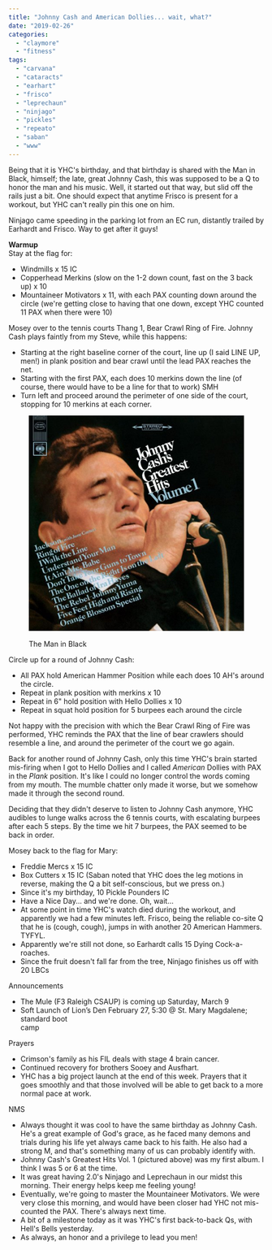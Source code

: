 ```yaml
---
title: "Johnny Cash and American Dollies... wait, what?"
date: "2019-02-26"
categories: 
  - "claymore"
  - "fitness"
tags: 
  - "carvana"
  - "cataracts"
  - "earhart"
  - "frisco"
  - "leprechaun"
  - "ninjago"
  - "pickles"
  - "repeato"
  - "saban"
  - "www"
---
```


Being that it is YHC's birthday, and that birthday is shared with the Man in Black, himself; the late, great Johnny Cash, this was supposed to be a Q to honor the man and his music. Well, it started out that way, but slid off the rails just a bit. One should expect that anytime Frisco is present for a workout, but YHC can't really pin this one on him.

Ninjago came speeding in the parking lot from an EC run, distantly trailed by Earhardt and Frisco. Way to get after it guys!

**Warmup**  
Stay at the flag for:  

- Windmills x 15 IC
- Copperhead Merkins (slow on the 1-2 down count, fast on the 3 back up) x 10
- Mountaineer Motivators x 11, with each PAX counting down around the circle (we're getting close to having that one down, except YHC counted 11 PAX when there were 10)

Mosey over to the tennis courts Thang 1, Bear Crawl Ring of Fire. Johnny Cash plays faintly from my Steve, while this happens:

- Starting at the right baseline corner of the court, line up (I said LINE UP, men!) in plank position and bear crawl until the lead PAX reaches the net.
- Starting with the first PAX, each does 10 merkins down the line (of course, there would have to be a line for that to work) SMH
- Turn left and proceed around the perimeter of one side of the court, stopping for 10 merkins at each corner.

<figure>

![](images/cash-hits.jpg)

<figcaption>

The Man in Black

</figcaption>

</figure>

Circle up for a round of Johnny Cash:

- All PAX hold American Hammer Position while each does 10 AH's around the circle.
- Repeat in plank position with merkins x 10
- Repeat in 6" hold position with Hello Dollies x 10
- Repeat in squat hold position for 5 burpees each around the circle

Not happy with the precision with which the Bear Crawl Ring of Fire was performed, YHC reminds the PAX that the line of bear crawlers should resemble a line, and around the perimeter of the court we go again.

Back for another round of Johnny Cash, only this time YHC's brain started mis-firing when I got to Hello Dollies and I called _American_ Dollies with PAX in the _Plank_ position. It's like I could no longer control the words coming from my mouth. The mumble chatter only made it worse, but we somehow made it through the second round.

Deciding that they didn't deserve to listen to Johnny Cash anymore, YHC audibles to lunge walks across the 6 tennis courts, with escalating burpees after each 5 steps. By the time we hit 7 burpees, the PAX seemed to be back in order.

Mosey back to the flag for Mary:

- Freddie Mercs x 15 IC
- Box Cutters x 15 IC (Saban noted that YHC does the leg motions in reverse, making the Q a bit self-conscious, but we press on.)
- Since it's my birthday, 10 Pickle Pounders IC
- Have a Nice Day... and we're done. Oh, wait...
- At some point in time YHC's watch died during the workout, and apparently we had a few minutes left. Frisco, being the reliable co-site Q that he is (cough, cough), jumps in with another 20 American Hammers. TYFYL.
- Apparently we're still not done, so Earhardt calls 15 Dying Cock-a-roaches.
- Since the fruit doesn't fall far from the tree, Ninjago finishes us off with 20 LBCs

Announcements

- The Mule (F3 Raleigh CSAUP) is coming up Saturday, March 9
- Soft Launch of Lion’s Den February 27, 5:30 @ St. Mary Magdalene; standard boot   
    camp

Prayers

- Crimson's family as his FIL deals with stage 4 brain cancer.
- Continued recovery for brothers Sooey and Ausfhart.
- YHC has a big project launch at the end of this week. Prayers that it goes smoothly and that those involved will be able to get back to a more normal pace at work.

NMS

- Always thought it was cool to have the same birthday as Johnny Cash. He's a great example of God's grace, as he faced many demons and trials during his life yet always came back to his faith. He also had a strong M, and that's something many of us can probably identify with.
- Johnny Cash's Greatest Hits Vol. 1 (pictured above) was my first album. I think I was 5 or 6 at the time.
- It was great having 2.0's Ninjago and Leprechaun in our midst this morning. Their energy helps keep me feeling young!
- Eventually, we're going to master the Mountaineer Motivators. We were very close this morning, and would have been closer had YHC not mis-counted the PAX. There's always next time.
- A bit of a milestone today as it was YHC's first back-to-back Qs, with Hell's Bells yesterday.
- As always, an honor and a privilege to lead you men!
